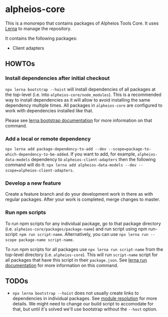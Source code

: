 # alpheios-core

This is a monorepo that contains packages of Alpheios Tools Core. It uses [Lerna](https://github.com/lerna/lerna) to manage the repository.

It contains the following packages:
* Client adapters

## HOWTOs

### Install dependencies after initial checkout
`npx lerna bootstrap --hoist` will install dependencies of all packages at the top-level (i.e. into `alpheios-core/node_modules`). This is a recommended way to install dependencies as it will allow to avoid installing the same dependency multiple times. All packages in `alpheios-core` are configured to work with dependencies installed like that.

Please see [lerna bootstrap documentation](https://github.com/lerna/lerna/tree/master/commands/bootstrap#readme) for more information on that command.

### Add a local or remote dependency
`npx lerna add package-dependency-to-add --dev --scope=package-to-which-dependency-to-be-added`. If you want to add, for example, `alpheios-data-models` dependency to `alpheios-client-adapters` then the following command will do it: `npx lerna add alpheios-data-models --dev --scope=alpheios-client-adapters`.

### Develop a new feature
Create a feature branch and do your development work in there as with regular packages. After your work is completed, merge changes to master.

### Run npm scripts
To run npm scripts for any individual package, go to that package directory (i.e. `alpheios-core/packages/package-name`) and run script using npm run-script: `npm run script-name`. Alternatively, you can use `npx lerna run --scope package-name script-name`.

To run npm scripts for all packages use `npx lerna run script-name` from the top-level directory (i.e. `alpheios-core`). This will run `script-name` script for all packages that have this script in their `package.json`. See [lerna run documentation](https://github.com/lerna/lerna/tree/master/commands/run#readme) for more information on this command.

## TODOs
* `npx lerna bootstrap --hoist` does not usually create links to dependencies in individual packages. See [module resolution](https://github.com/lerna/lerna/blob/master/doc/hoist.md#module-resolution) for more details. We might need to change our build script to accomodate for that, but until it's solved we'll use bootstrap without the `--host` option.